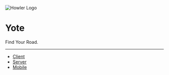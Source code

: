 ![Howler Logo](https://s3.amazonaws.com/fugitive-labs/yote/Howler-02.png)

Yote
======

Find Your Road.


* * *

- [Client](./client)
- [Server](./server/)
- [Mobile](./mobile)
